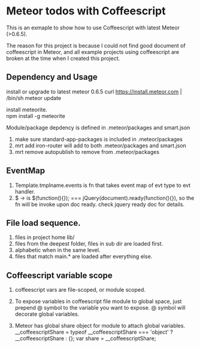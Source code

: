 # Meteor todos with Coffeescript

This is an exmaple to show how to use Coffeescript with latest Meteor (>0.6.5).

The reason for this project is because I could not find good document of coffeescript in Meteor, and all example projects using coffeescript are broken at the time when I created this project.


## Dependency and Usage

install or upgrade to latest meteor 0.6.5
    curl https://install.meteor.com | /bin/sh
    meteor update

install meteorite.  
    npm install -g meteorite

Module/package depdency is defined in .meteor/packages and smart.json
  1. make sure standard-app-packages is included in .meteor/packages
  2. mrt add iron-router will add to both .meteor/packages and smart.json
  3. mrt remove autopublish to remove from .meteor/packages

## EventMap
  1. Template.tmplname.events is fn that takes event map of evt type to evt handler.
  2. $ -> is $(function(){}); === jQuery(document).ready(function(){}), so the fn will be invoke upon doc ready. check jquery ready doc for details.

## File load sequence.
  1. files in project home lib/
  2. files from the deepest folder, files in sub dir are loaded first.
  3. alphabetic when in the same level.
  4. files that match main.* are loaded after everything else.

## Coffeescript variable scope
  1. coffeescript vars are file-scoped, or module scoped.
  
  2. To expose variables in coffeescript file module to global space, just prepend @ symbol to the variable you want to expose. @ symbol will decorate global variables.
  
  3. Meteor has global share object for module to attach global variables.
    __coffeescriptShare = typeof __coffeescriptShare === 'object' ? __coffeescriptShare : {}; var share = __coffeescriptShare;




